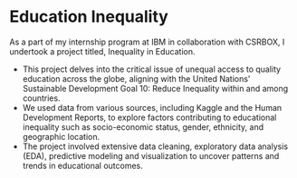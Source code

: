 # Education Inequality
As a part of my internship program at IBM in collaboration with CSRBOX, I undertook a project titled, Inequality in Education.
* This project delves into the critical issue of unequal 
access to quality education across the globe, aligning with the United Nations' 
Sustainable Development Goal 10: Reduce Inequality within and among countries.
* We used data from 
various sources, including Kaggle and the Human Development Reports, to explore factors contributing to educational inequality such as socio-economic status, gender, ethnicity, and geographic location.
* The project involved extensive data cleaning, exploratory data analysis (EDA), predictive modeling and visualization to uncover patterns and trends in educational outcomes.
